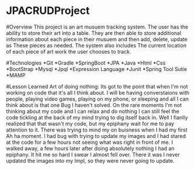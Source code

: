 # JPACRUDProject

#Overview
This project is an art musuem tracking system. The user has the ability to store their art into a table. They are then able to store additional information about each piece in their musuem and then add, delete, update as These pieces as needed. The system also includes The current location of each piece of art work the user chooses to track.



#Technologies 
   *Git
   *Gradle
   *SpringBoot
   *JPA
   *Java
   *Html
   *Css
   *BootStrap
   *Mysql
   *Jpql
   *Expression Language
   *Junit
   *Spring Tool Sutie
   *MAMP
   
   
  
  
#Lesson Learned
Art of doing nothing: Its got to the point that when I'm not working on code that it's all I think about. I will be having converstaions with people, playing video games, playing on my phone, or sleeping and all I can think about is that one Bug I haven't solved. On the rare moments I'm not thinking about my code and I can relax and do nothing I can still feel the code tickling at the back of my mind trying to dig itself back in. Well I fianlly realized that that wasn't my code, but my epiphany wait for me to pay attention to it. There was trying to mind my on buisness when I had my first Ah ha moment. I had bug with trying to update my images and I had stared at the code for a few hours not seeing what was right in front of me. I walked away, a few hours later after doing absolutely nothing I had an epiphany. It hit me so hard I swear I almost fell over. There it was I never updated the images into my Impl, so they were never going to update. 

